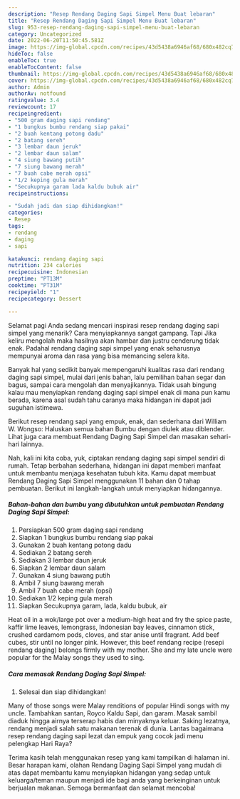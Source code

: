 ```yaml
---
description: "Resep Rendang Daging Sapi Simpel Menu Buat lebaran"
title: "Resep Rendang Daging Sapi Simpel Menu Buat lebaran"
slug: 953-resep-rendang-daging-sapi-simpel-menu-buat-lebaran
category: Uncategorized
date: 2022-06-20T11:50:45.581Z
image: https://img-global.cpcdn.com/recipes/43d5438a6946af68/680x482cq70/rendang-daging-sapi-simpel-foto-resep-utama.jpg
hideToc: false
enableToc: true
enableTocContent: false
thumbnail: https://img-global.cpcdn.com/recipes/43d5438a6946af68/680x482cq70/rendang-daging-sapi-simpel-foto-resep-utama.jpg
cover: https://img-global.cpcdn.com/recipes/43d5438a6946af68/680x482cq70/rendang-daging-sapi-simpel-foto-resep-utama.jpg
author: Admin
authorAv: notfound
ratingvalue: 3.4
reviewcount: 17
recipeingredient:
- "500 gram daging sapi rendang"
- "1 bungkus bumbu rendang siap pakai"
- "2 buah kentang potong dadu"
- "2 batang sereh"
- "3 lembar daun jeruk"
- "2 lembar daun salam"
- "4 siung bawang putih"
- "7 siung bawang merah"
- "7 buah cabe merah opsi"
- "1/2 keping gula merah"
- "Secukupnya garam lada kaldu bubuk air"
recipeinstructions:

- "Sudah jadi dan siap dihidangkan!"
categories:
- Resep
tags:
- rendang
- daging
- sapi

katakunci: rendang daging sapi 
nutrition: 234 calories
recipecuisine: Indonesian
preptime: "PT13M"
cooktime: "PT31M"
recipeyield: "1"
recipecategory: Dessert

---
```



Selamat pagi Anda sedang mencari inspirasi resep rendang daging sapi simpel yang menarik? Cara menyiapkannya sangat gampang. Tapi Jika keliru mengolah maka hasilnya akan hambar dan justru cenderung tidak enak. Padahal rendang daging sapi simpel yang enak seharusnya mempunyai aroma dan rasa yang bisa memancing selera kita.


Banyak hal yang sedikit banyak mempengaruhi kualitas rasa dari rendang daging sapi simpel, mulai dari jenis bahan, lalu pemilihan bahan segar dan bagus, sampai cara mengolah dan menyajikannya. Tidak usah bingung kalau mau menyiapkan rendang daging sapi simpel enak di mana pun kamu berada, karena asal sudah tahu caranya maka hidangan ini dapat jadi suguhan istimewa.

Berikut resep rendang sapi yang empuk, enak, dan sederhana dari William W. Wongso: Haluskan semua bahan Bumbu dengan diulek atau diblender. Lihat juga cara membuat Rendang Daging Sapi Simpel dan masakan sehari-hari lainnya.


Nah, kali ini kita coba, yuk, ciptakan rendang daging sapi simpel sendiri di rumah. Tetap berbahan sederhana, hidangan ini dapat memberi manfaat untuk membantu menjaga kesehatan tubuh kita. Kamu dapat membuat Rendang Daging Sapi Simpel menggunakan 11 bahan dan 0 tahap pembuatan. Berikut ini langkah-langkah untuk menyiapkan hidangannya.

<!--inarticleads1-->

##### Bahan-bahan dan bumbu yang dibutuhkan untuk pembuatan Rendang Daging Sapi Simpel:

1. Persiapkan 500 gram daging sapi rendang
1. Siapkan 1 bungkus bumbu rendang siap pakai
1. Gunakan 2 buah kentang potong dadu
1. Sediakan 2 batang sereh
1. Sediakan 3 lembar daun jeruk
1. Siapkan 2 lembar daun salam
1. Gunakan 4 siung bawang putih
1. Ambil 7 siung bawang merah
1. Ambil 7 buah cabe merah (opsi)
1. Sediakan 1/2 keping gula merah
1. Siapkan Secukupnya garam, lada, kaldu bubuk, air


Heat oil in a wok/large pot over a medium-high heat and fry the spice paste, kaffir lime leaves, lemongrass, Indonesian bay leaves, cinnamon stick, crushed cardamom pods, cloves, and star anise until fragrant. Add beef cubes, stir until no longer pink. However, this beef rendang recipe (resepi rendang daging) belongs firmly with my mother. She and my late uncle were popular for the Malay songs they used to sing. 

<!--inarticleads2-->

##### Cara memasak Rendang Daging Sapi Simpel:


1. Selesai dan siap dihidangkan!

Many of those songs were Malay renditions of popular Hindi songs with my uncle. Tambahkan santan, Royco Kaldu Sapi, dan garam. Masak sambil diaduk hingga airnya terserap habis dan minyaknya keluar. Saking lezatnya, rendang menjadi salah satu makanan terenak di dunia. Lantas bagaimana resep rendang daging sapi lezat dan empuk yang cocok jadi menu pelengkap Hari Raya? 

Terima kasih telah menggunakan resep yang kami tampilkan di halaman ini. Besar harapan kami, olahan Rendang Daging Sapi Simpel yang mudah di atas dapat membantu kamu menyiapkan hidangan yang sedap untuk keluarga/teman maupun menjadi ide bagi anda yang berkeinginan untuk berjualan makanan. Semoga bermanfaat dan selamat mencoba!
